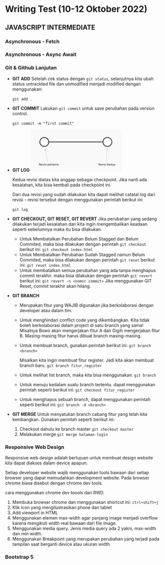 # Writing Test (10-12 Oktober 2022)

## JAVASCRIPT INTERMEDIATE

### Asynchronous - Fetch 



### Asynchronous - Async Await
### Git & Github Lanjutan

- __GIT ADD__
    Setelah cek status dengan `git status`, selanjutnya kita ubah status untrackted file dan unmodified menjadi modified dengan menggunakan:

    `git add .`


- __GIT COMMIT__
    Lakukan `git commit` untuk save perubahan pada version control.

    `git commit -m "first commit"`

- __GIT LOG__
    ![revisi](img/revisifile.png)

    Kedua revisi diatas kita anggap sebagai checkpoint. Jika nanti ada kesalahan, kita bisa kembali pada checkpoint ini. 

    Dari dua revisi yang sudah dilakukan kita dapat melihat catatal log dari revisi - revisi tersebut dengan menggunakan perintah berikut ini:

    `git log`

- __GIT CHECKOUT, GIT RESET, GIT REVERT__
    Jika perubahan yang sedang dilakukan terjadi kesalahan dan kita ingin mengembalikan keadaan seperti sebelumnya maka itu bisa dilakukan.

    - Untuk Membatalkan Perubahan Belum Stagged dan Belum Commited, maka bisa dilakukan dengan perintah `git checkout` berikut ini: 
        `git checkout index.html`
    - Untuk Membatalkan Perubahan Sudah Stagged namun Belum Commited, maka bisa dilakukan dengan perintah `git reset` berikut ini:
        `git reset index.html`
    - Untuk membatalkan semua perubahan yang ada tanpa menghapus commit terakhir. maka bisa dilakukan dengan perintah `git revert` berikut ini:
        `git revert -n <nomor commit>`
    Jika menggunakan GIT Reset, commit terakhir akan hilang.

- __GIT BRANCH__
  - Merupakan fitur yang WAJIB digunakan jika berkolaborasi dengan developer atau dalam tim.
  - Untuk menghindari conflict code yang dikembangkan. Kita tidak boleh berkolaborasi dalam project di satu branch yang sama! Misalnya Bowo akan mengerjakan fitur A dan Gigih mengerjakan fitur B. Masing-masing fitur harus dibuat branch masing-masing.
  - Untuk membuat branch, gunakan perintah berikut ini:
    `git branch <branch>`

    Misalkan kita ingin membuat fitur register. Jadi kita akan membuat branch baru.
    `git branch fitur_register`
  - Untuk melihat list branch, maka kita bisa menggunakan:
    `git branch`
  - Untuk menuju kedalam suatu branch tertentu. dapat menggunakan perintah seperti berikut ini:
    `git checkout fitur_register`
  - Untuk menghapus sebuah branch, dapat menggunakan perintah seperti berikut ini:
    `git branch -d <branch>`

- __GIT MERGE__
  Untuk menyatukan branch cabang fitur yang telah kita kembangkan. Gunakan perintah seperti berikut ini:
  1.  Checkout dahulu ke branch master
        `git checkout master`
  2.  Melakukan merge
        `git merge halaman-login`


### Responsive Web Design

Responsive web design adalah bertujuan untuk membuat design website kita dapat diakses dalam device apapun.

Setiap developer website wajib menggunakan tools bawaan dari setiap browser yang dapat memudahkan development website. Pada browser chrome biasa disebut dengan chrome dev tools.

cara menggunakan chrome dev toools dari RWD.
1. Membuka browser chrome dan menggunakan shortcut ini: `ctrl+shift+j` 
2. Klik icon yang mengilustrasikan phone dan tablet
3. Add viewport in HTML
4. Menggunakan elemen max-width agar panjang image menjadi overflow karena mengikuti width real bawaan dari file image. 
5. Menggunakan media query. Jenis media query ada 2 yakni, max-width dan min width.
6. Menggunakan Breakpoint yang merupakan perubahan yang terjadi pada tampilan saat berganti device atau ukuran width.

### Bootstrap 5